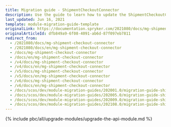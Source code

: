 ```yaml
---
title: Migration guide - ShipmentCheckoutConnector
description: Use the guide to learn how to update the ShipmentCheckoutConnector module to a newer version.
last_updated: Jun 16, 2021
template: module-migration-guide-template
originalLink: https://documentation.spryker.com/2021080/docs/mg-shipment-checkout-connector
originalArticleId: dfb849a9-6f08-4091-ab6d-87f097eb7811
redirect_from:
  - /2021080/docs/mg-shipment-checkout-connector
  - /2021080/docs/en/mg-shipment-checkout-connector
  - /docs/mg-shipment-checkout-connector
  - /docs/en/mg-shipment-checkout-connector
  - /v4/docs/mg-shipment-checkout-connector
  - /v4/docs/en/mg-shipment-checkout-connector
  - /v5/docs/mg-shipment-checkout-connector
  - /v5/docs/en/mg-shipment-checkout-connector
  - /v6/docs/mg-shipment-checkout-connector
  - /v6/docs/en/mg-shipment-checkout-connector
  - /docs/scos/dev/module-migration-guides/202001.0/migration-guide-shipmentcheckoutconnector.html
  - /docs/scos/dev/module-migration-guides/202005.0/migration-guide-shipmentcheckoutconnector.html
  - /docs/scos/dev/module-migration-guides/202009.0/migration-guide-shipmentcheckoutconnector.html
  - /docs/scos/dev/module-migration-guides/202108.0/migration-guide-shipmentcheckoutconnector.html
---
```


{% include pbc/all/upgrade-modules/upgrade-the-api-module.md %} <!-- To edit, see /_includes/pbc/all/upgrade-modules/upgrade-the-api-module.md -->
